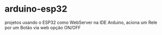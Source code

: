 # arduino-esp32
projetos usando o ESP32 como WebServer na IDE Arduino, 
aciona um Rele por um Botão via web opção ON/OFF
